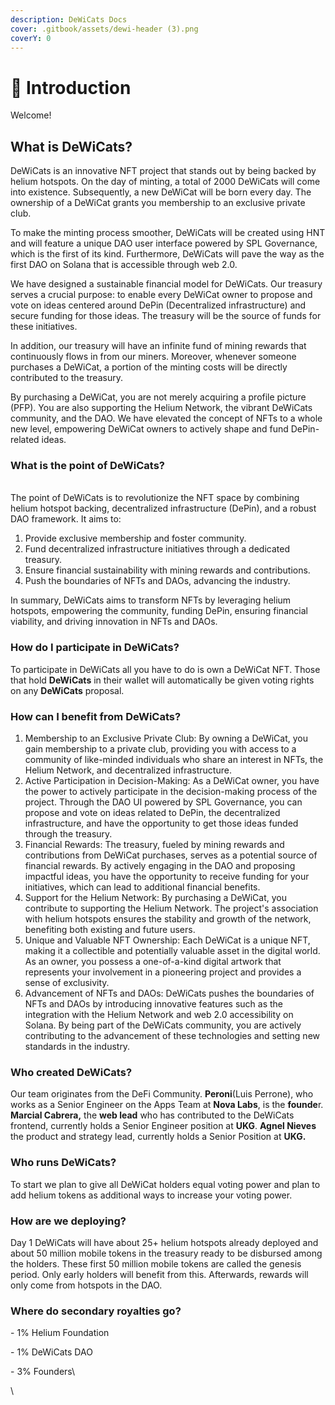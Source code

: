```yaml
---
description: DeWiCats Docs
cover: .gitbook/assets/dewi-header (3).png
coverY: 0
---
```


# 👋 Introduction&#x20;

Welcome!

## What is DeWiCats?

DeWiCats is an innovative NFT project that stands out by being backed by helium hotspots. On the day of minting, a total of 2000 DeWiCats will come into existence. Subsequently, a new DeWiCat will be born every day. The ownership of a DeWiCat grants you membership to an exclusive private club.

To make the minting process smoother, DeWiCats will be created using HNT and will feature a unique DAO user interface powered by SPL Governance, which is the first of its kind. Furthermore, DeWiCats will pave the way as the first DAO on Solana that is accessible through web 2.0.

We have designed a sustainable financial model for DeWiCats. Our treasury serves a crucial purpose: to enable every DeWiCat owner to propose and vote on ideas centered around DePin (Decentralized infrastructure) and secure funding for those ideas. The treasury will be the source of funds for these initiatives.

In addition, our treasury will have an infinite fund of mining rewards that continuously flows in from our miners. Moreover, whenever someone purchases a DeWiCat, a portion of the minting costs will be directly contributed to the treasury.

By purchasing a DeWiCat, you are not merely acquiring a profile picture (PFP). You are also supporting the Helium Network, the vibrant DeWiCats community, and the DAO. We have elevated the concept of NFTs to a whole new level, empowering DeWiCat owners to actively shape and fund DePin-related ideas.

### What is the point of DeWiCats? <a href="#what-is-the-point-of-palmtree" id="what-is-the-point-of-palmtree"></a>

\
The point of DeWiCats is to revolutionize the NFT space by combining helium hotspot backing, decentralized infrastructure (DePin), and a robust DAO framework. It aims to:

1. Provide exclusive membership and foster community.
2. Fund decentralized infrastructure initiatives through a dedicated treasury.
3. Ensure financial sustainability with mining rewards and contributions.
4. Push the boundaries of NFTs and DAOs, advancing the industry.

In summary, DeWiCats aims to transform NFTs by leveraging helium hotspots, empowering the community, funding DePin, ensuring financial viability, and driving innovation in NFTs and DAOs.

### How do I participate in DeWiCats? <a href="#how-do-i-participate-in-olympus" id="how-do-i-participate-in-olympus"></a>

To participate in DeWiCats all you have to do is own a DeWiCat NFT. Those that hold **DeWiCats** in their wallet will automatically be given voting rights on any **DeWiCats** proposal.

### How can I benefit from DeWiCats? <a href="#how-can-i-benefit-from-olympus" id="how-can-i-benefit-from-olympus"></a>

1. Membership to an Exclusive Private Club: By owning a DeWiCat, you gain membership to a private club, providing you with access to a community of like-minded individuals who share an interest in NFTs, the Helium Network, and decentralized infrastructure.
2. Active Participation in Decision-Making: As a DeWiCat owner, you have the power to actively participate in the decision-making process of the project. Through the DAO UI powered by SPL Governance, you can propose and vote on ideas related to DePin, the decentralized infrastructure, and have the opportunity to get those ideas funded through the treasury.
3. Financial Rewards: The treasury, fueled by mining rewards and contributions from DeWiCat purchases, serves as a potential source of financial rewards. By actively engaging in the DAO and proposing impactful ideas, you have the opportunity to receive funding for your initiatives, which can lead to additional financial benefits.
4. Support for the Helium Network: By purchasing a DeWiCat, you contribute to supporting the Helium Network. The project's association with helium hotspots ensures the stability and growth of the network, benefiting both existing and future users.
5. Unique and Valuable NFT Ownership: Each DeWiCat is a unique NFT, making it a collectible and potentially valuable asset in the digital world. As an owner, you possess a one-of-a-kind digital artwork that represents your involvement in a pioneering project and provides a sense of exclusivity.
6. Advancement of NFTs and DAOs: DeWiCats pushes the boundaries of NFTs and DAOs by introducing innovative features such as the integration with the Helium Network and web 2.0 accessibility on Solana. By being part of the DeWiCats community, you are actively contributing to the advancement of these technologies and setting new standards in the industry.

### Who created DeWiCats? <a href="#who-created-olympus" id="who-created-olympus"></a>

Our team originates from the DeFi Community. **Peroni**(Luis Perrone), who works as a Senior Engineer on the Apps Team at **Nova Labs**, is the **founde**r. **Marcial Cabrera,** the **web lead** who has contributed to the DeWiCats frontend, currently holds a Senior Engineer position at **UKG**. **Agnel Nieves** the product and strategy lead, currently holds a Senior Position at **UKG.**

### Who runs DeWiCats? <a href="#who-runs-olympus" id="who-runs-olympus"></a>

To start we plan to give all DeWiCat holders equal voting power and plan to add helium tokens as additional ways to increase your voting power.

### How are we deploying? <a href="#who-runs-olympus-1" id="who-runs-olympus-1"></a>

Day 1 DeWiCats will have about 25+ helium hotspots already deployed and about 50 million mobile tokens in the treasury ready to be disbursed among the holders. These first 50 million mobile tokens are called the genesis period. Only early holders will benefit from this. Afterwards, rewards will only come from hotspots in the DAO.

### Where do secondary royalties go?

\- 1% Helium Foundation

\- 1% DeWiCats DAO

\- 3% Founders\


\


